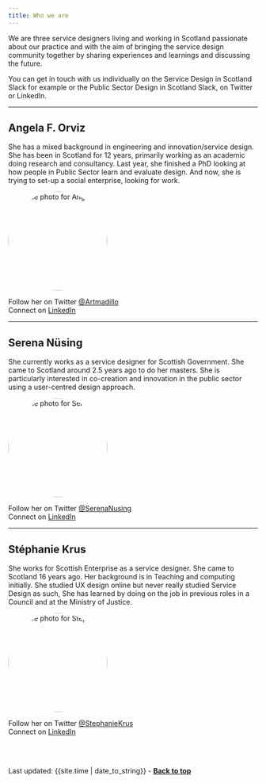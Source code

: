 ```yaml
---
title: Who we are
---
```



We are three service designers living and working in Scotland passionate about our practice and with the aim of bringing the service design community together by sharing experiences and learnings and discussing the future.

You can get in touch with us individually on the Service Design in Scotland Slack for example or the Public Sector Design in Scotland Slack, on Twitter or LinkedIn.

<hr class="big">

## Angela F. Orviz

She has a mixed background in engineering and innovation/service design. She has been in Scotland for 12 years, primarily working as an academic doing research and consultancy. Last year, she finished a PhD looking at how people in Public Sector learn and evaluate design. And now, she is trying to set-up a social enterprise, looking for work.

<p><image src="/practitioner-stories/images/photoAFO.jpeg"  width="200" height="200" style="vertical-align:middle; border-radius: 100%" alt="profile photo for Angela"></image></p>

<p>Follow her on Twitter <a href="https://twitter.com/Artmadillo" target="_blank">@Artmadillo</a><br>
Connect on <a href="https://www.linkedin.com/in/aforviz/" target="_blank">LinkedIn</a></p>

<hr class="big">

## Serena Nüsing

She currently works as a service designer for Scottish Government. She came to Scotland around 2.5 years ago to do her masters. She is particularly interested in co-creation and innovation in the public sector using a user-centred design approach.

<p><image src="/practitioner-stories/images/photoSN.jpeg"  width="200" height="200" style="vertical-align:middle; border-radius: 100%" alt="profile photo for Serena"></image></p>

<p>Follow her on Twitter <a href="https://twitter.com/SerenaNusing" target="_blank">@SerenaNusing</a><br>
Connect on <a href="https://www.linkedin.com/in/serena-n%C3%BCsing-543295173/" target="_blank">LinkedIn</a></p>


<hr class="big">

## Stéphanie Krus

She works for Scottish Enterprise as a service designer. She came to Scotland 16 years ago. Her background is in Teaching and computing initially. She studied UX design online but never really studied Service Design as such, She has learned by doing on the job in previous roles in a Council and at the Ministry of Justice.

<p><image src="/practitioner-stories/images/photoSK.png"  width="200" height="200" style="vertical-align:middle; border-radius: 100%" alt="profile photo for Stéphanie"></image></p>

<p>Follow her on Twitter <a href="https://twitter.com/StephanieKrus" target="_blank">@StephanieKrus</a><br>
Connect on <a href="https://www.linkedin.com/in/stephanie-krus/" target="_blank">LinkedIn</a></p>

<br><br>
<div>Last updated: {{site.time | date_to_string}} - <a href="#"><strong>Back to top</strong></a></div>
